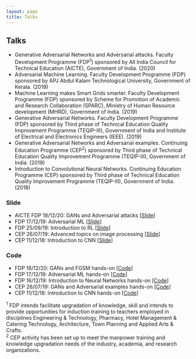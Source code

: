 ```yaml
---
layout: page
title: Talks
---
```


## Talks

* Generative Adversarial Networks and Adversarial attacks. Faculty Development Programme (FDP<sup>1</sup>) sponsored by All India Council for Technical Education (AICTE), Government of India. (2020)
* Adversarial Machine Learning. Faculty Development Programme (FDP) sponsored by APJ Abdul Kalam Technological University, Government of Kerala. (2019)
* Machine Learning makes Smart Grids smarter. Faculty Development Programme (FDP) sponsored by Scheme for Promotion of Academic and Research Collaboration (SPARC),  Ministry of Human Resource development (MHRD), Government of India. (2019)
* Generative Adversarial Networks. Faculty Development Programme (FDP) sponsored by Third phase of Technical Education Quality Improvement Programme (TEQIP-III), Government of India and Institute of Electrical and Electronics Engineers (IEEE). (2019)
* Generative Adversarial Networks and Adversarial examples. Continuing Education Programme (CEP<sup>2</sup>) sponsored by Third phase of Technical Education Quality Improvement Programme (TEQIP-III), Government of India. (2019)
* Introduction to  Convolutional Neural Networks.  Continuing Education Programme (CEP) sponsored by Third phase of Technical Education Quality Improvement Programme (TEQIP-III), Government of India. (2018)

### Slide

* AICTE FDP 18/12/20: GANs and Adversarial attacks [[Slide](https://drive.google.com/file/d/1Jc1Gh9_Ir0b1Co8BG-z8NeMlb_EnMkF8/view?usp=sharing)]
* FDP 17/12/19: Adversarial ML  [[Slide](https://drive.google.com/file/d/1SHESL8v4EPeVVMMiPd-gsl8dY5hXJtTK/view?usp=sharing)]
* FDP 25/09/19: Introduction to RL [[Slide](https://drive.google.com/file/d/1cL2uA0AfIh0nSG3ZSmOCZhkuhZqVraax/view?usp=sharing)]
* CEP 26/07/19: Advanced topics on image processing [[Slide](https://drive.google.com/file/d/1uGiOn1aYO6jVZNCI6-iVVUYgB1R59CG-/view?usp=sharing)]
* CEP 11/12/18: Introduction to CNN [[Slide](https://goo.gl/oxVCHd)]

### Code

* FDP 18/12/20: GANs and FGSM hands-on [[Code](https://drive.google.com/drive/folders/1Jue84VAIIukjQj6vCQjeurvOZnbX0uQv?usp=sharing)]
* FDP 17/12/19: Adversarial ML hands-on [[Code](https://drive.google.com/drive/folders/1Jue84VAIIukjQj6vCQjeurvOZnbX0uQv?usp=sharing)]
* FDP 16/12/19: Introduction to Neural Networks hands-on [[Code](https://drive.google.com/drive/folders/1JLLNMWvCfQF3ZIPpzjMwEiTKAXdXg1Ph?usp=sharing)]
* CEP 26/07/19: GANs and Adversarial examples hands-on [[Code](https://github.com/alwynmathew/CEP-MLIPcourse)]
* CEP 11/12/18: Introduction to CNN hands-on [[Code](https://github.com/alwynmathew/CEP-DLcourse)]

<sup>1</sup> FDP intends facilitate upgradation of knowledge, skill and intends to provide opportunities for induction training  to teachers employed in disciplines Engineering &  Technology, Pharmacy, Hotel Management &  Catering Technology, Architecture, Town  Planning and Applied Arts & Crafts. <br/>
<sup>2</sup> CEP activity has been set up to meet the manpower training and knowledge upgradation needs of the industry, academia, and research organizations.
